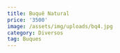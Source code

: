 ```yaml
---
title: Buquê Natural
price: '3500'
image: /assets/img/uploads/bq4.jpg
category: Diversos
tag: Buques
---
```



